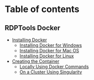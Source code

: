 # Table of contents

## RDPTools Docker
* [Installing Docker](installing-docker/README.md)
  * [Installing Docker for Windows](installing-docker/installing-docker-for-windows.md)
  * [Installing Docker for Mac OS](installing-docker/installing-docker-for-mac-os.md)
  * [Installing Docker for Linux](installing-docker/installing-docker-for-linux.md)
* [Creating the Container](installing-rdptools/creating-the-container.md)
  * [Locally Using Docker Commands]()
  * [On a Cluster Using Singularity]()